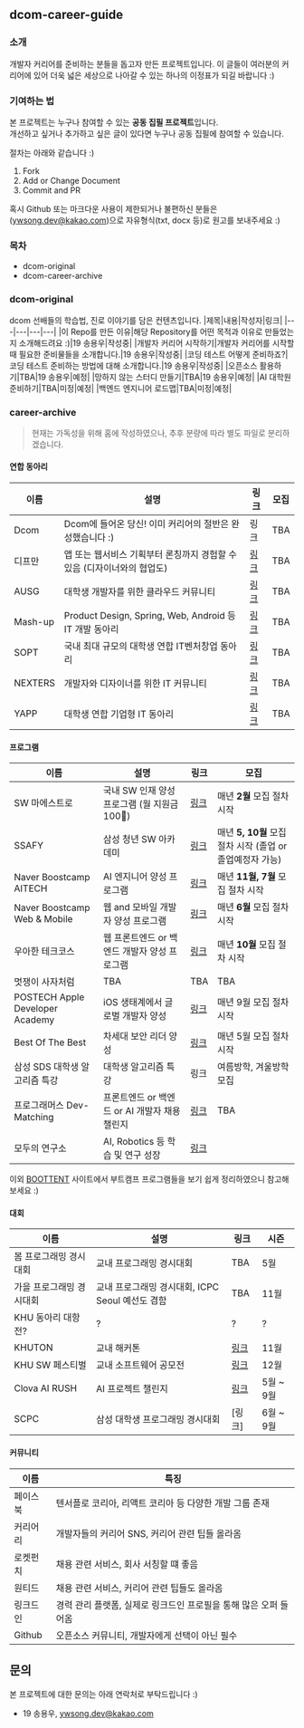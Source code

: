 ## dcom-career-guide

### 소개
개발자 커리어를 준비하는 분들을 돕고자 만든 프로젝트입니다.
이 글들이 여러분의 커리어에 있어 더욱 넓은 세상으로 나아갈 수 있는 하나의 이정표가 되길 바랍니다 :)

### 기여하는 법
본 프로젝트는 누구나 참여할 수 있는 **공동 집필 프로젝트**입니다.  
개선하고 싶거나 추가하고 싶은 글이 있다면 누구나 공동 집필에 참여할 수 있습니다.

절차는 아래와 같습니다 :)
1. Fork
2. Add or Change Document
3. Commit and PR

혹시 Github 또는 마크다운 사용이 제한되거나 불편하신 분들은 (ywsong.dev@kakao.com)으로 자유형식(txt, docx 등)로 원고를 보내주세요 :)

### 목차
- dcom-original
- dcom-career-archive


### dcom-original
dcom 선배들의 학습법, 진로 이야기를 담은 컨텐츠입니다. 
|제목|내용|작성자|링크|
|---|---|---|---|
|이 Repo를 만든 이유|해당 Repository를 어떤  목적과 이유로 만들었는지 소개해드려요 :)|19 송용우|작성중|
|개발자 커리어 시작하기|개발자 커리어를 시작할 때 필요한 준비물들을 소개합니다.|19 송용우|작성중|
|코딩 테스트 어떻게 준비하죠?|코딩 테스트 준비하는 방법에 대해 소개합니다.|19 송용우|작성중|
|오픈소스 활용하기|TBA|19 송용우|예정|
|망하지 않는 스터디 만들기|TBA|19 송용우|예정|
|AI 대학원 준비하기|TBA|미정|예정|
|백엔드 엔지니어 로드맵|TBA|미정|예정|


### career-archive
> 현재는 가독성을 위해 홈에 작성하였으나, 추후 분량에 따라 별도 파일로 분리하겠습니다. 


#### 연합 동아리
|이름|설명|링크|모집|
|-------|-------|-------|-----|
|Dcom|Dcom에 들어온 당신! 이미 커리어의 절반은 완성했습니다 :)|링크|TBA|
|디프만|앱 또는 웹서비스 기획부터 론칭까지 경험할 수 있음 (디자이너와의 협업도)|[링크](https://www.depromeet.com/)|TBA|
|AUSG|대학생 개발자를 위한 클라우드 커뮤니티|[링크](https://ausg.me/)|TBA|
|Mash-up|Product Design, Spring, Web, Android 등 IT 개발 동아리|[링크](https://mash-up.kr/)|TBA|
|SOPT|국내 최대 규모의 대학생 연합 IT벤처창업 동아리|[링크](https://sopt.org/)|TBA|
|NEXTERS|개발자와 디자이너를 위한 IT 커뮤니티|[링크](http://teamnexters.com/)|TBA|
|YAPP|대학생 연합 기업형 IT 동아리|[링크](https://www.yapp.co.kr/)|TBA|


#### 프로그램
|이름|설명|링크|모집|
|-------|-------|---------|-------|
|SW 마에스트로|국내 SW 인재 양성 프로그램 (월 지원금 100🚀)|[링크](https://www.swmaestro.org/sw/main/main.do)|매년 **2월** 모집 절차 시작|
|SSAFY|삼성 청년 SW 아카데미|[링크](https://www.ssafy.com/ksp/jsp/swp/swpMain.jsp)|매년 **5, 10월** 모집 절차 시작 (졸업 or 졸업예정자 가능)|
|Naver Boostcamp AITECH|AI 엔지니어 양성 프로그램|[링크](https://boostcamp.connect.or.kr/program_ai.html)|매년 **11월, 7월** 모집 절차 시작|
|Naver Boostcamp Web & Mobile|웹 and 모바일 개발자 양성 프로그램|[링크](https://boostcamp.connect.or.kr/program_wm.html)|매년 **6월** 모집 절차 시작|
|우아한 테크코스|웹 프론트엔드 or 백엔드 개발자 양성 프로그램|[링크](https://woowacourse.github.io/)|매년 **10월** 모집 절차 시작|
|멋쟁이 사자처럼|TBA|TBA|TBA|
|POSTECH Apple Developer Academy|iOS 생태계에서 글로벌 개발자 양성|[링크](https://developeracademy.postech.ac.kr/)|매년 9월 모집 절차 시작|
|Best Of The Best|차세대 보안 리더 양성|[링크](https://www.kitribob.kr/)|매년 5월 모집 절차 시작|
|삼성 SDS 대학생 알고리즘 특강|대학생 알고리즘 특강|링크|여름방학, 겨울방학 모집|
|프로그래머스 Dev-Matching|프론트엔드 or 백엔드 or AI 개발자 채용 챌린지|[링크](https://career.programmers.co.kr/competitions)|TBA|
|모두의 연구소|AI, Robotics 등 학습 및 연구 성장|[링크](https://modulabs.co.kr/)|

이외 [BOOTTENT](https://boottent.sayun.studio/) 사이트에서 부트캠프 프로그램들을 보기 쉽게 정리하였으니 참고해보세요 :)


#### 대회
|이름|설명|링크|시즌|
|---|---|---|---|
|봄 프로그래밍 경시대회 |교내 프로그래밍 경시대회|TBA|5월|
|가을 프로그래밍 경시대회|교내 프로그래밍 경시대회, ICPC Seoul 예선도 겸함|TBA|11월|
|KHU 동아리 대항전?|?|?|?|
|KHUTON|교내 해커톤|[링크](https://khlug.org/)|11월|
|KHU SW 페스티벌|교내 소프트웨어 공모전|[링크](https://swf.khu.ac.kr/)|12월|
|Clova AI RUSH|AI 프로젝트 챌린지|[링크](https://swf.khu.ac.kr/)|5월 ~ 9월|
|SCPC|삼성 대학생 프로그래밍 경시대회|[링크]|6월 ~ 9월|



#### 커뮤니티
|이름|특징|
|---|---|
|페이스북|텐서플로 코리아, 리액트 코리아 등 다양한 개발 그룹 존재|
|커리어리|개발자들의 커리어 SNS, 커리어 관련 팁들 올라옴|
|로켓펀치|채용 관련 서비스, 회사 서칭할 떄 좋음|
|원티드|채용 관련 서비스, 커리어 관련 팁들도 올라옴|
|링크드인|경력 관리 플랫폼, 실제로 링크드인 프로필을 통해 많은 오퍼 들어옴|
|Github|오픈소스 커뮤니티, 개발자에게 선택이 아닌 필수|


## 문의
본 프로젝트에 대한 문의는 아래 연락처로 부탁드립니다 :)
- 19 송용우, ywsong.dev@kakao.com